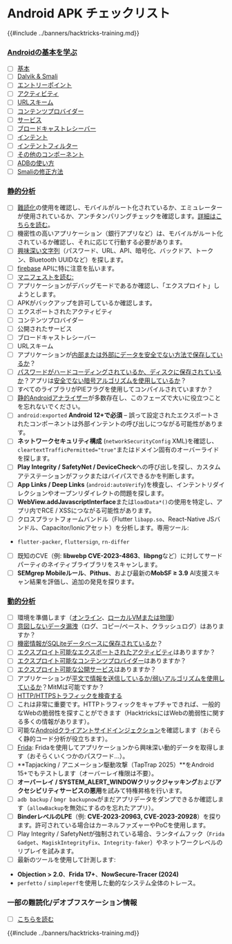 # Android APK チェックリスト

{{#include ../banners/hacktricks-training.md}}


### [Androidの基本を学ぶ](android-app-pentesting/index.html#2-android-application-fundamentals)

- [ ] [基本](android-app-pentesting/index.html#fundamentals-review)
- [ ] [Dalvik & Smali](android-app-pentesting/index.html#dalvik--smali)
- [ ] [エントリーポイント](android-app-pentesting/index.html#application-entry-points)
- [ ] [アクティビティ](android-app-pentesting/index.html#launcher-activity)
- [ ] [URLスキーム](android-app-pentesting/index.html#url-schemes)
- [ ] [コンテンツプロバイダー](android-app-pentesting/index.html#services)
- [ ] [サービス](android-app-pentesting/index.html#services-1)
- [ ] [ブロードキャストレシーバー](android-app-pentesting/index.html#broadcast-receivers)
- [ ] [インテント](android-app-pentesting/index.html#intents)
- [ ] [インテントフィルター](android-app-pentesting/index.html#intent-filter)
- [ ] [その他のコンポーネント](android-app-pentesting/index.html#other-app-components)
- [ ] [ADBの使い方](android-app-pentesting/index.html#adb-android-debug-bridge)
- [ ] [Smaliの修正方法](android-app-pentesting/index.html#smali)

### [静的分析](android-app-pentesting/index.html#static-analysis)

- [ ] [難読化](android-checklist.md#some-obfuscation-deobfuscation-information)の使用を確認し、モバイルがルート化されているか、エミュレーターが使用されているか、アンチタンパリングチェックを確認します。[詳細はこちらを読む](android-app-pentesting/index.html#other-checks)。
- [ ] 機密性の高いアプリケーション（銀行アプリなど）は、モバイルがルート化されているか確認し、それに応じて行動する必要があります。
- [ ] [興味深い文字列](android-app-pentesting/index.html#looking-for-interesting-info)（パスワード、URL、API、暗号化、バックドア、トークン、Bluetooth UUIDなど）を探します。
- [ ] [firebase](android-app-pentesting/index.html#firebase) APIに特に注意を払います。
- [ ] [マニフェストを読む:](android-app-pentesting/index.html#basic-understanding-of-the-application-manifest-xml)
- [ ] アプリケーションがデバッグモードであるか確認し、「エクスプロイト」しようとします。
- [ ] APKがバックアップを許可しているか確認します。
- [ ] エクスポートされたアクティビティ
- [ ] コンテンツプロバイダー
- [ ] 公開されたサービス
- [ ] ブロードキャストレシーバー
- [ ] URLスキーム
- [ ] アプリケーションが[内部または外部にデータを安全でない方法で保存しているか](android-app-pentesting/index.html#insecure-data-storage)？
- [ ] [パスワードがハードコーディングされているか、ディスクに保存されているか](android-app-pentesting/index.html#poorkeymanagementprocesses)？アプリは[安全でない暗号アルゴリズムを使用しているか](android-app-pentesting/index.html#useofinsecureandordeprecatedalgorithms)？
- [ ] すべてのライブラリがPIEフラグを使用してコンパイルされていますか？
- [ ] [静的Androidアナライザー](android-app-pentesting/index.html#automatic-analysis)が多数存在し、このフェーズで大いに役立つことを忘れないでください。
- [ ] `android:exported` **Android 12+で必須** – 誤って設定されたエクスポートされたコンポーネントは外部インテントの呼び出しにつながる可能性があります。
- [ ] **ネットワークセキュリティ構成** (`networkSecurityConfig` XML)を確認し、`cleartextTrafficPermitted="true"`またはドメイン固有のオーバーライドを探します。
- [ ] **Play Integrity / SafetyNet / DeviceCheck**への呼び出しを探し、カスタムアテステーションがフックまたはバイパスできるかを判断します。
- [ ] **App Links / Deep Links** (`android:autoVerify`)を検査し、インテントリダイレクションやオープンリダイレクトの問題を探します。
- [ ] **WebView.addJavascriptInterface**または`loadData*()`の使用を特定し、アプリ内でRCE / XSSにつながる可能性があります。
- [ ] クロスプラットフォームバンドル（Flutter `libapp.so`、React-Native JSバンドル、Capacitor/Ionicアセット）を分析します。専用ツール:
- `flutter-packer`, `fluttersign`, `rn-differ`
- [ ] 既知のCVE（例: **libwebp CVE-2023-4863**、**libpng**など）に対してサードパーティのネイティブライブラリをスキャンします。
- [ ] **SEMgrep Mobileルール**、**Pithus**、および最新の**MobSF ≥ 3.9** AI支援スキャン結果を評価し、追加の発見を探ります。

### [動的分析](android-app-pentesting/index.html#dynamic-analysis)

- [ ] 環境を準備します（[オンライン](android-app-pentesting/index.html#online-dynamic-analysis)、[ローカルVMまたは物理](android-app-pentesting/index.html#local-dynamic-analysis)）
- [ ] [意図しないデータ漏洩](android-app-pentesting/index.html#unintended-data-leakage)（ログ、コピー/ペースト、クラッシュログ）はありますか？
- [ ] [機密情報がSQLiteデータベースに保存されているか](android-app-pentesting/index.html#sqlite-dbs)？
- [ ] [エクスプロイト可能なエクスポートされたアクティビティ](android-app-pentesting/index.html#exploiting-exported-activities-authorisation-bypass)はありますか？
- [ ] [エクスプロイト可能なコンテンツプロバイダー](android-app-pentesting/index.html#exploiting-content-providers-accessing-and-manipulating-sensitive-information)はありますか？
- [ ] [エクスプロイト可能な公開サービス](android-app-pentesting/index.html#exploiting-services)はありますか？
- [ ] アプリケーションが[平文で情報を送信しているか/弱いアルゴリズムを使用しているか](android-app-pentesting/index.html#insufficient-transport-layer-protection)？MitMは可能ですか？
- [ ] [HTTP/HTTPSトラフィックを検査する](android-app-pentesting/index.html#inspecting-http-traffic)
- [ ] これは非常に重要です。HTTPトラフィックをキャプチャできれば、一般的なWebの脆弱性を探すことができます（HacktricksにはWebの脆弱性に関する多くの情報があります）。
- [ ] 可能な[Androidクライアントサイドインジェクション](android-app-pentesting/index.html#android-client-side-injections-and-others)を確認します（おそらく静的コード分析が役立ちます）。
- [ ] [Frida](android-app-pentesting/index.html#frida): Fridaを使用してアプリケーションから興味深い動的データを取得します（おそらくいくつかのパスワード...）。
- [ ] **Tapjacking / アニメーション駆動攻撃（TapTrap 2025）**をAndroid 15+でもテストします（オーバーレイ権限は不要）。
- [ ] **オーバーレイ / SYSTEM_ALERT_WINDOWクリックジャッキング**および**アクセシビリティサービスの悪用**を試みて特権昇格を行います。
- [ ] `adb backup` / `bmgr backupnow`がまだアプリデータをダンプできるか確認します（`allowBackup`を無効にするのを忘れたアプリ）。
- [ ] **BinderレベルのLPE**（例: **CVE-2023-20963, CVE-2023-20928**）を探ります。許可されている場合はカーネルファズャーやPoCを使用します。
- [ ] Play Integrity / SafetyNetが強制されている場合、ランタイムフック（`Frida Gadget`、`MagiskIntegrityFix`、`Integrity-faker`）やネットワークレベルのリプレイを試みます。
- [ ] 最新のツールを使用して計測します:
- **Objection > 2.0**、**Frida 17+**、**NowSecure-Tracer (2024)**
- `perfetto` / `simpleperf`を使用した動的なシステム全体のトレース。

### 一部の難読化/デオブフスケーション情報

- [ ] [こちらを読む](android-app-pentesting/index.html#obfuscating-deobfuscating-code)


{{#include ../banners/hacktricks-training.md}}
